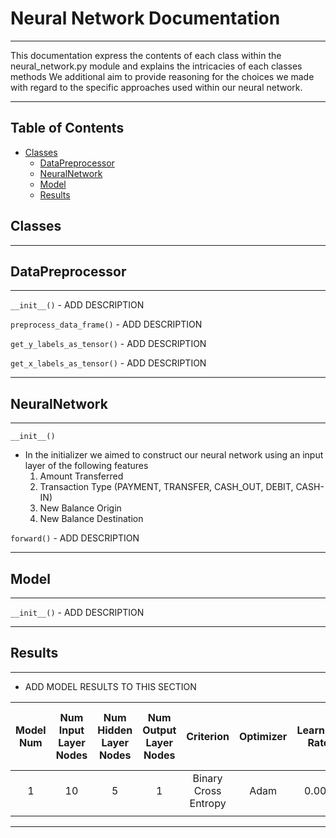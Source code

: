 # Neural Network Documentation

---
<p>
This documentation express the contents of each class within the 
neural_network.py module and explains the intricacies of each classes methods
We additional aim to provide reasoning for the choices we made 
with regard to the specific approaches used within our neural network.
</p>

---

## Table of Contents
- [Classes](#Classes)
  - [DataPreprocessor](#DataPreprocessor)
  - [NeuralNetwork](#NeuralNetwork)
  - [Model](#Model)
  - [Results](#Results)


## Classes

---

## DataPreprocessor

---


`__init__()` - ADD DESCRIPTION

`preprocess_data_frame()` - ADD DESCRIPTION

`get_y_labels_as_tensor()` - ADD DESCRIPTION

`get_x_labels_as_tensor()` - ADD DESCRIPTION


---


## NeuralNetwork

---


`__init__()`

- In the initializer we aimed to construct our neural network using an input layer of the following features
  1. Amount Transferred
  2. Transaction Type (PAYMENT, TRANSFER, CASH_OUT, DEBIT, CASH-IN)
  3. New Balance Origin
  4. New Balance Destination

`forward()` - ADD DESCRIPTION

---

## Model

---

`__init__()` - ADD DESCRIPTION

---

## Results

---

- ADD MODEL RESULTS TO THIS SECTION

| Model Num | Num Input Layer Nodes | Num Hidden Layer Nodes | Num Output Layer Nodes  |      Criterion       | Optimizer | Learning Rate |  Num Epochs  | Loss Function Result After Epochs |
|:---------:|:---------------------:|:----------------------:|:-----------------------:|:--------------------:|:---------:|:-------------:|:------------:|:---------------------------------:|
|     1     |          10           |           5            |            1            | Binary Cross Entropy |   Adam    |     0.001     |      10      |                                   |
|           |                       |                        |                         |                      |           |               |              |                                   |



---

